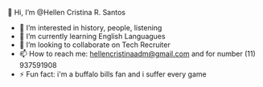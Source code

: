  👋 Hi, I’m @Hellen Cristina R. Santos
- 👀 I’m interested in history, people, listening
- 🌱 I’m currently learning English Languagues
- 💞️ I’m looking to collaborate on  Tech Recruiter
- 📫 How to reach me: hellencristinaadm@gmail.com and for number (11) 937591908
- ⚡ Fun fact: i'm a buffalo bills fan and i suffer every game

<!---
HellenSto/HellenSto is a ✨ special ✨ repository because its `README.md` (this file) appears on your GitHub profile.
You can click the Preview link to take a look at your changes.
--->
